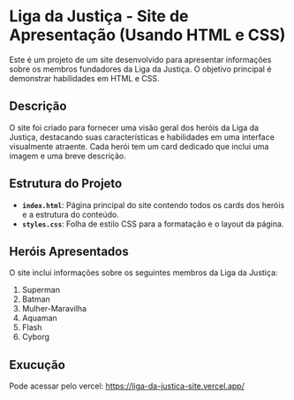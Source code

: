 # Liga da Justiça - Site de Apresentação (Usando HTML e CSS)

Este é um projeto de um site desenvolvido para apresentar informações sobre os membros fundadores da Liga da Justiça. O objetivo principal é demonstrar habilidades em HTML e CSS.

## Descrição

O site foi criado para fornecer uma visão geral dos heróis da Liga da Justiça, destacando suas características e habilidades em uma interface visualmente atraente. Cada herói tem um card dedicado que inclui uma imagem e uma breve descrição.

## Estrutura do Projeto

- **`index.html`**: Página principal do site contendo todos os cards dos heróis e a estrutura do conteúdo.
- **`styles.css`**: Folha de estilo CSS para a formatação e o layout da página.

## Heróis Apresentados

O site inclui informações sobre os seguintes membros da Liga da Justiça:
1. Superman
2. Batman
3. Mulher-Maravilha
4. Aquaman
5. Flash
6. Cyborg

## Exucução

Pode acessar pelo vercel:
https://liga-da-justica-site.vercel.app/


